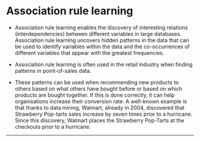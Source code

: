 Association rule learning              
=========================

- Association rule learning enables the discovery of interesting relations (interdependencies) between different variables in large databases. Association rule learning uncovers hidden patterns in the data that can be used to identify variables within the data and the co-occurrences of different variables that appear with the greatest frequencies.

- Association rule learning is often used in the retail industry when finding patterns in point-of-sales data. 
- These patterns can be used when recommending new products to others based on what others have bought before or based on which products are bought together. If this is done correctly, it can help organisations increase their conversion rate. A well-known example is that thanks to data mining, Walmart, already in 2004, discovered that Strawberry Pop-tarts sales increase by seven times prior to a hurricane. Since this discovery, Walmart places the Strawberry Pop-Tarts at the checkouts prior to a hurricane.

<hr>
